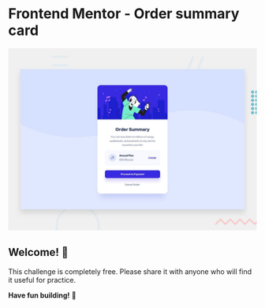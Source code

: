 # Frontend Mentor - Order summary card

![Design preview for the Order summary card coding challenge](./design/desktop-preview.jpg)

## Welcome! 👋

This challenge is completely free. Please share it with anyone who will find it useful for practice.

**Have fun building!** 🚀
